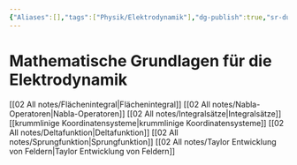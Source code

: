 ```yaml
---
{"Aliases":[],"tags":["Physik/Elektrodynamik"],"dg-publish":true,"sr-due":"2022-09-29","sr-interval":4,"sr-ease":270,"permalink":"/imp/elektrodynamik/vorlesung/1-mathematische-grundlagen/mathematische-grundlagen-fuer-die-elektrodynamik/","dgHomeLink":true,"dgPassFrontmatter":true}
---
```


# Mathematische Grundlagen für die Elektrodynamik
[[02 All notes/Flächenintegral|Flächenintegral]]
[[02 All notes/Nabla-Operatoren|Nabla-Operatoren]]
[[02 All notes/Integralsätze|Integralsätze]]
[[krummlinige Koordinatensysteme|krummlinige Koordinatensysteme]]
[[02 All notes/Deltafunktion|Deltafunktion]]
[[02 All notes/Sprungfunktion|Sprungfunktion]]
[[02 All notes/Taylor Entwicklung von Feldern|Taylor Entwicklung von Feldern]]